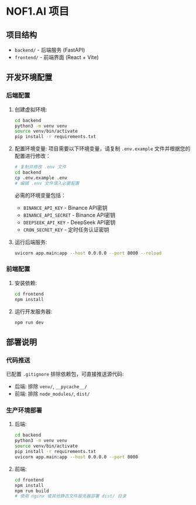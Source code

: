 # NOF1.AI 项目

## 项目结构
- `backend/` - 后端服务 (FastAPI)
- `frontend/` - 前端界面 (React + Vite)

## 开发环境配置

### 后端配置
1. 创建虚拟环境:
   ```bash
   cd backend
   python3 -m venv venv
   source venv/bin/activate
   pip install -r requirements.txt
   ```

2. 配置环境变量:
   项目需要以下环境变量，请复制 `.env.example` 文件并根据您的配置进行修改：
   ```bash
   # 复制并修改 .env 文件
   cd backend
   cp .env.example .env
   # 编辑 .env 文件填入必要配置
   ```
   
   必需的环境变量包括：
   - `BINANCE_API_KEY` - Binance API密钥
   - `BINANCE_API_SECRET` - Binance API密钥
   - `DEEPSEEK_API_KEY` - DeepSeek API密钥
   - `CRON_SECRET_KEY` - 定时任务认证密钥

3. 运行后端服务:
   ```bash
   uvicorn app.main:app --host 0.0.0.0 --port 8000 --reload
   ```

### 前端配置
1. 安装依赖:
   ```bash
   cd frontend
   npm install
   ```

2. 运行开发服务器:
   ```bash
   npm run dev
   ```

## 部署说明

### 代码推送
已配置 `.gitignore` 排除依赖包，可直接推送源代码:
- 后端: 排除 `venv/`, `__pycache__/`
- 前端: 排除 `node_modules/`, `dist/`

### 生产环境部署
1. 后端:
   ```bash
   cd backend
   python3 -m venv venv
   source venv/bin/activate
   pip install -r requirements.txt
   uvicorn app.main:app --host 0.0.0.0 --port 8000
   ```

2. 前端:
   ```bash
   cd frontend
   npm install
   npm run build
   # 使用 nginx 或其他静态文件服务器部署 dist/ 目录
   ```